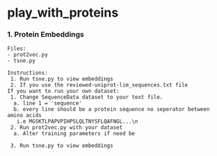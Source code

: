 # play_with_proteins
 ### 1. Protein Embeddings
    Files:
    - prot2vec.py
    - tsne.py
   
    Instructions:
     1. Run tsne.py to view embeddings
     2. If you use the reviewed-uniprot-lim_sequences.txt file
    If you want to run your own dataset:
     1. Change SequenceData dataset to your text file.
      a. line 1 = 'sequence'
      b. every line should be a protein sequence no seperator between amino acids
       i.e MGSKTLPAPVPIHPSLQLTNYSFLQAFNGL...\n
     2. Run prot2vec.py with your dataset
      a. Alter training parameters if need be
      
     3. Run tsne.py to view embeddings
     
